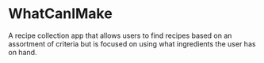 # WhatCanIMake
A recipe collection app that allows users to find recipes based on an assortment of criteria but is focused on using what ingredients the user has on hand.
